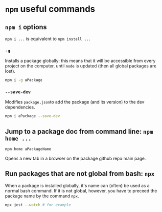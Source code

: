 # `npm` useful commands

## `npm i` options

`npm i ...` is equivalent to `npm install ...`

### `-g`
Installs a package globally: this means that it will be accessible from every project on the computer, until `node` is updated (then all global packages are lost).

```bash
npm i -g aPackage
```

### `--save-dev`

Modifies `package.json`to add the package (and its version) to the dev dependencies.

```bash
npm i aPackage --save-dev
```

## Jump to a package doc from command line: `npm home ...`

```bash
npm home aPackageName
```

Opens a new tab in a browser on the package github repo main page.

## Run packages that are not global from bash: `npx`

When a package is installed globally, it's name can (often) be used as a normal bash command. If it is not global, however, you have to preceed the package name by the command `npx`.

```bash
npx jest --watch # for example
```
